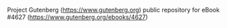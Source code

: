 Project Gutenberg (https://www.gutenberg.org) public repository for eBook #4627 (https://www.gutenberg.org/ebooks/4627)
